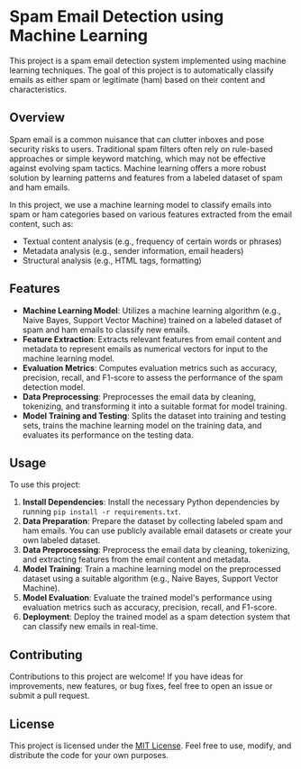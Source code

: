 # Spam Email Detection using Machine Learning

This project is a spam email detection system implemented using machine learning techniques. The goal of this project is to automatically classify emails as either spam or legitimate (ham) based on their content and characteristics.

## Overview

Spam email is a common nuisance that can clutter inboxes and pose security risks to users. Traditional spam filters often rely on rule-based approaches or simple keyword matching, which may not be effective against evolving spam tactics. Machine learning offers a more robust solution by learning patterns and features from a labeled dataset of spam and ham emails.

In this project, we use a machine learning model to classify emails into spam or ham categories based on various features extracted from the email content, such as:

- Textual content analysis (e.g., frequency of certain words or phrases)
- Metadata analysis (e.g., sender information, email headers)
- Structural analysis (e.g., HTML tags, formatting)

## Features

- **Machine Learning Model**: Utilizes a machine learning algorithm (e.g., Naive Bayes, Support Vector Machine) trained on a labeled dataset of spam and ham emails to classify new emails.
- **Feature Extraction**: Extracts relevant features from email content and metadata to represent emails as numerical vectors for input to the machine learning model.
- **Evaluation Metrics**: Computes evaluation metrics such as accuracy, precision, recall, and F1-score to assess the performance of the spam detection model.
- **Data Preprocessing**: Preprocesses the email data by cleaning, tokenizing, and transforming it into a suitable format for model training.
- **Model Training and Testing**: Splits the dataset into training and testing sets, trains the machine learning model on the training data, and evaluates its performance on the testing data.

## Usage

To use this project:

1. **Install Dependencies**: Install the necessary Python dependencies by running `pip install -r requirements.txt`.
2. **Data Preparation**: Prepare the dataset by collecting labeled spam and ham emails. You can use publicly available email datasets or create your own labeled dataset.
3. **Data Preprocessing**: Preprocess the email data by cleaning, tokenizing, and extracting features from the email content and metadata.
4. **Model Training**: Train a machine learning model on the preprocessed dataset using a suitable algorithm (e.g., Naive Bayes, Support Vector Machine).
5. **Model Evaluation**: Evaluate the trained model's performance using evaluation metrics such as accuracy, precision, recall, and F1-score.
6. **Deployment**: Deploy the trained model as a spam detection system that can classify new emails in real-time.

## Contributing

Contributions to this project are welcome! If you have ideas for improvements, new features, or bug fixes, feel free to open an issue or submit a pull request.

## License

This project is licensed under the [MIT License](LICENSE). Feel free to use, modify, and distribute the code for your own purposes.

